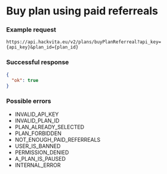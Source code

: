 # Buy plan using paid referreals

### Example request

`https://api.hackvita.eu/v2/plans/buyPlanReferreal?api_key={api_key}&plan_id={plan_id}`

### Successful response

```json
{
  "ok": true
}
```

### Possible errors

* INVALID_API_KEY
* INVALID_PLAN_ID
* PLAN_ALREADY_SELECTED
* PLAN_FORBIDDEN
* NOT_ENOUGH_PAID_REFERREALS
* USER_IS_BANNED
* PERMISSION_DENIED
* A_PLAN_IS_PAUSED
* INTERNAL_ERROR